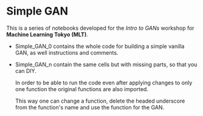 # Simple GAN
This is a series of notebooks developed for the *Intro to GANs* workshop for **Machine Learning Tokyo (MLT)**.

- Simple_GAN_0 contains the whole code for building a simple vanilla GAN, as well instructions and comments.

- Simple_GAN_n contain the same cells but with missing parts, so that you can DIY.

  In order to be able to run the code even after applying changes to only one function the original functions are also imported.

  This way one can change a function, delete the headed underscore from the function's name and use the function for the GAN.
